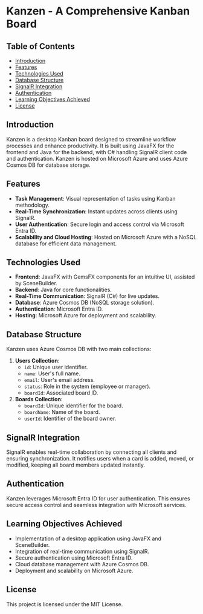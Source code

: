 # Kanzen - A Comprehensive Kanban Board

## Table of Contents
- [Introduction](#introduction)
- [Features](#features)
- [Technologies Used](#technologies-used)
- [Database Structure](#database-structure)
- [SignalR Integration](#signalr-integration)
- [Authentication](#authentication)
- [Learning Objectives Achieved](#learning-objectives-achieved)
- [License](#license)

## Introduction
Kanzen is a desktop Kanban board designed to streamline workflow processes and enhance productivity. It is built using JavaFX for the frontend and Java for the backend, with C# handling SignalR client code and authentication. Kanzen is hosted on Microsoft Azure and uses Azure Cosmos DB for database storage.

## Features
- **Task Management**: Visual representation of tasks using Kanban methodology.
- **Real-Time Synchronization**: Instant updates across clients using SignalR.
- **User Authentication**: Secure login and access control via Microsoft Entra ID.
- **Scalability and Cloud Hosting**: Hosted on Microsoft Azure with a NoSQL database for efficient data management.

## Technologies Used
- **Frontend**: JavaFX with GemsFX components for an intuitive UI, assisted by SceneBuilder.
- **Backend**: Java for core functionalities.
- **Real-Time Communication**: SignalR (C#) for live updates.
- **Database**: Azure Cosmos DB (NoSQL storage solution).
- **Authentication**: Microsoft Entra ID.
- **Hosting**: Microsoft Azure for deployment and scalability.

## Database Structure
Kanzen uses Azure Cosmos DB with two main collections:
1. **Users Collection**:
   - `id`: Unique user identifier.
   - `name`: User's full name.
   - `email`: User's email address.
   - `status`: Role in the system (employee or manager).
   - `boardId`: Associated board ID.
2. **Boards Collection**:
   - `boardId`: Unique identifier for the board.
   - `boardName`: Name of the board.
   - `userId`: Identifier of the board owner.

## SignalR Integration
SignalR enables real-time collaboration by connecting all clients and ensuring synchronization. It notifies users when a card is added, moved, or modified, keeping all board members updated instantly.

## Authentication
Kanzen leverages Microsoft Entra ID for user authentication. This ensures secure access control and seamless integration with Microsoft services.

## Learning Objectives Achieved
- Implementation of a desktop application using JavaFX and SceneBuilder.
- Integration of real-time communication using SignalR.
- Secure authentication using Microsoft Entra ID.
- Cloud database management with Azure Cosmos DB.
- Deployment and scalability on Microsoft Azure.

## License
This project is licensed under the MIT License.

